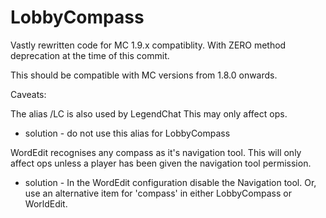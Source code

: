 # LobbyCompass
Vastly rewritten code for MC 1.9.x compatiblity. With ZERO method deprecation at the time of this commit.

This should be compatible with MC versions from 1.8.0 onwards.

Caveats:

The alias /LC is also used by LegendChat This may only affect ops.

 - solution - do not use this alias for LobbyCompass

WordEdit recognises any compass as it's navigation tool. This will only affect ops unless a player has been given the navigation tool permission.

 - solution - In the WordEdit configuration disable the Navigation tool. Or, use an alternative item for 'compass' in either LobbyCompass or WorldEdit.
